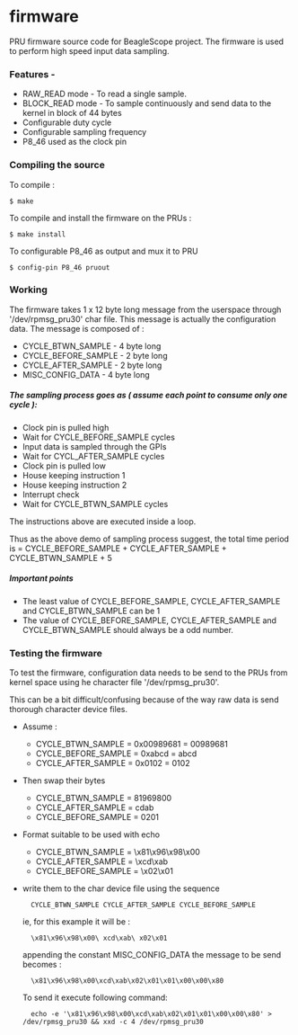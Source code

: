 # firmware
PRU firmware source code for BeagleScope project.
The firmware is used to perform high speed input data sampling. 

### Features -
- RAW_READ mode - To read a single sample.
- BLOCK_READ mode - To sample continuously and send data to the kernel in block of 44 bytes
- Configurable duty cycle
- Configurable sampling frequency
- P8_46 used as the clock pin

### Compiling the source
To compile :

    $ make
To compile and install the firmware on the PRUs :

    $ make install
To configurable P8_46 as output and mux it to PRU

    $ config-pin P8_46 pruout
    
### Working

The firmware takes 1 x 12 byte long message from the userspace through '/dev/rpmsg_pru30' char file. This message is actually the configuration data. The message is composed of :
* CYCLE_BTWN_SAMPLE    -  4 byte long
* CYCLE_BEFORE_SAMPLE  - 2 byte long
* CYCLE_AFTER_SAMPLE   - 2 byte long
* MISC_CONFIG_DATA - 4 byte long

##### The sampling process goes as ( assume each point to consume only one cycle ):
* Clock pin is pulled high
* Wait for CYCLE_BEFORE_SAMPLE cycles
* Input data is sampled through the GPIs
* Wait for CYCL_AFTER_SAMPLE cycles
* Clock pin is pulled low
* House keeping instruction 1
* House keeping instruction 2
* Interrupt check
* Wait for CYCLE_BTWN_SAMPLE cycles

The instructions above are executed inside a loop.

Thus as the above demo of sampling process suggest, the total time period is = CYCLE_BEFORE_SAMPLE + CYCLE_AFTER_SAMPLE + CYCLE_BTWN_SAMPLE + 5

##### Important points
* The least value of CYCLE_BEFORE_SAMPLE, CYCLE_AFTER_SAMPLE and CYCLE_BTWN_SAMPLE can be 1
* The value of CYCLE_BEFORE_SAMPLE, CYCLE_AFTER_SAMPLE and CYCLE_BTWN_SAMPLE should always be a odd number.

### Testing the firmware
To test the firmware, configuration data needs to be send to the PRUs from kernel space using he character file '/dev/rpmsg_pru30'.

This can be a bit difficult/confusing because of the way raw data is send thorough character device files.

* Assume :
    * CYCLE_BTWN_SAMPLE = 0x00989681 = 00989681 
    * CYCLE_BEFORE_SAMPLE = 0xabcd = abcd
    * CYCLE_AFTER_SAMPLE = 0x0102 = 0102

* Then swap their bytes
    * CYCLE_BTWN_SAMPLE = 81969800 
    * CYCLE_AFTER_SAMPLE = cdab
    * CYCLE_BEFORE_SAMPLE = 0201

* Format suitable to be used with echo
    * CYCLE_BTWN_SAMPLE = \x81\x96\x98\x00 
    * CYCLE_AFTER_SAMPLE = \xcd\xab
    * CYCLE_BEFORE_SAMPLE = \x02\x01

* write them to the char device file using the sequence

        CYCLE_BTWN_SAMPLE CYCLE_AFTER_SAMPLE CYCLE_BEFORE_SAMPLE  

    ie, for this example it will be :
    
        \x81\x96\x98\x00\ xcd\xab\ x02\x01
        
    appending the constant MISC_CONFIG_DATA the message to be send becomes :

        \x81\x96\x98\x00\xcd\xab\x02\x01\x01\x00\x00\x80
        
    To send it execute following command:
    
        echo -e '\x81\x96\x98\x00\xcd\xab\x02\x01\x01\x00\x00\x80' > /dev/rpmsg_pru30 && xxd -c 4 /dev/rpmsg_pru30
